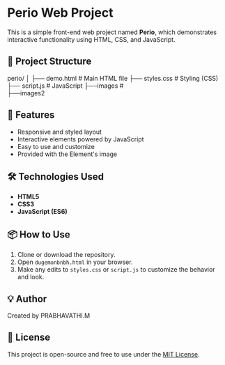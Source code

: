 # Perio Web Project

This is a simple front-end web project named **Perio**, which demonstrates interactive functionality using HTML, CSS, and JavaScript.

## 📁 Project Structure

perio/
│
├── demo.html # Main HTML file
├── styles.css # Styling (CSS)
├── script.js # JavaScript 
├──images #  
├──images2


## 🚀 Features

- Responsive and styled layout
- Interactive elements powered by JavaScript
- Easy to use and customize
- Provided with the Element's image

## 🛠️ Technologies Used

- **HTML5**
- **CSS3**
- **JavaScript (ES6)**

## 📦 How to Use

1. Clone or download the repository.
2. Open `dugemonbnbh.html` in your browser.
3. Make any edits to `styles.css` or `script.js` to customize the behavior and look.

## 💡 Author

Created by PRABHAVATHI.M

## 📄 License

This project is open-source and free to use under the [MIT License](https://opensource.org/licenses/MIT).
